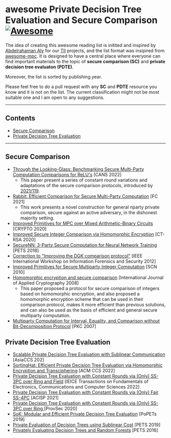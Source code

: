 # awesome Private Decision Tree Evaluation and Secure Comparison [![Awesome](https://cdn.rawgit.com/sindresorhus/awesome/d7305f38d29fed78fa85652e3a63e154dd8e8829/media/badge.svg)](https://github.com/sindresorhus/awesome)

The idea of creating this awesome reading list is initited and inspired by [Abdelrahaman Aly](https://scholar.google.es/citations?user=FDfDueMAAAAJ&hl=en) for our [TII](https://www.tii.ae/) projects, and the list format was insipired from [awesome-mpc](https://github.com/rdragos/awesome-mpc). It is designed to have a central place where everyone can find important materials to the topic of **secure comparison (SC)** and **private decision tree evaluaton (PDTE)**.

Moreover, the list is sorted by publishing year.

Please feel free to do a pull request with any **SC** and **PDTE** resource you know and it is not on the list. The current classification might not be most suitable one and I am open to any suggestions.

---

## Contents

- [Secure Comparison](#secure-comparison)
- [Private Decision Tree Evaluation](#private-decision-tree-evaluation)

---


## Secure Comparison

- [Through the Looking-Glass: Benchmarking Secure Multi-Party Computation Comparisons for ReLU's](https://eprint.iacr.org/2022/202) [CANS 2022]
  - This paper present a series of constant round variations and adaptations of the secure comparison protocols, introduced by [2021/119](https://eprint.iacr.org/2021/119). 
- [Rabbit: Efficient Comparison for Secure Multi-Party Computation](https://eprint.iacr.org/2021/119) [FC 2021]
  - This work presents a novel construction for general nparty private comparison, secure against an active adversary, in the dishonest majority setting. 
- [Improved Primitives for MPC over Mixed Arithmetic-Binary Circuits](https://eprint.iacr.org/2020/338) [CRYPTO 2020]
- [Improved Secure Integer Comparison via Homomorphic Encryption](https://eprint.iacr.org/2019/427) [CT-RSA 2020]
- [SecureNN: 3-Party Secure Computation for Neural Network Training](https://eprint.iacr.org/2018/442.pdf) [PETS 2018]
- [Correction to "Improving the DGK comparison protocol"](https://eprint.iacr.org/2018/1100) [IEEE International Workshop on Information Forensics and Security 2012]
- [Improved Primitives for Secure Multiparty Integer Computation](https://link.springer.com/chapter/10.1007/978-3-642-15317-4_13) [SCN 2010]
- [Homomorphic encryption and secure comparison](https://dl.acm.org/doi/10.1504/IJACT.2008.017048) [International Journal of Applied Cryptography 2008]
  - This paper proposed a protocol for secure comparison of integers based on homomorphic encryption, and also proposed a homomorphic encryption scheme that can be used in their comparison protocol, makes it more efficient than previous solutions, and can also be used as the basis of efficient and general secure multiparty computation.
- [Multiparty Computation for Interval, Equality, and Comparison without Bit-Decomposition Protocol](https://www.iacr.org/archive/pkc2007/44500343/44500343.pdf) [PKC 2007]


## Private Decision Tree Evaluation

- [Scalable Private Decision Tree Evaluation with Sublinear Communication](https://dl.acm.org/doi/10.1145/3488932.3517413) [AsiaCCS 202]
- [SortingHat: Efficient Private Decision Tree Evaluation via Homomorphic Encryption and Transciphering](https://eprint.iacr.org/2022/757) [ACM CCS 2022]
- [Private Decision Tree Evaluation with Constant Rounds via (Only) SS-3PC over Ring and Field](https://www.jstage.jst.go.jp/article/transfun/E105.A/3/E105.A_2021CIP0018/_article) [IEICE Transactions on Fundamentals of Electronics, Communications and Computer Sciences 2022]
- [Private Decision Tree Evaluation with Constant Rounds via (Only) Fair SS-4PC](https://link.springer.com/chapter/10.1007/978-3-030-90567-5_16) [ACISP 2021]
- [Private Decision Tree Evaluation with Constant Rounds via (Only) SS-3PC over Ring
](https://dl.acm.org/doi/abs/10.1007/978-3-030-62576-4_15) [ProvSec 2020]
- [SoK: Modular and Efficient Private Decision Tree Evaluation](https://eprint.iacr.org/2018/1099) [PoPETs 2019]
- [Private Evaluation of Decision Trees using Sublinear Cost](https://petsymposium.org/popets/2019/popets-2019-0015.php) [PETS 2019]
- [Privately Evaluating Decision Trees and Random Forests](https://eprint.iacr.org/2015/386) [PETS 2016]
